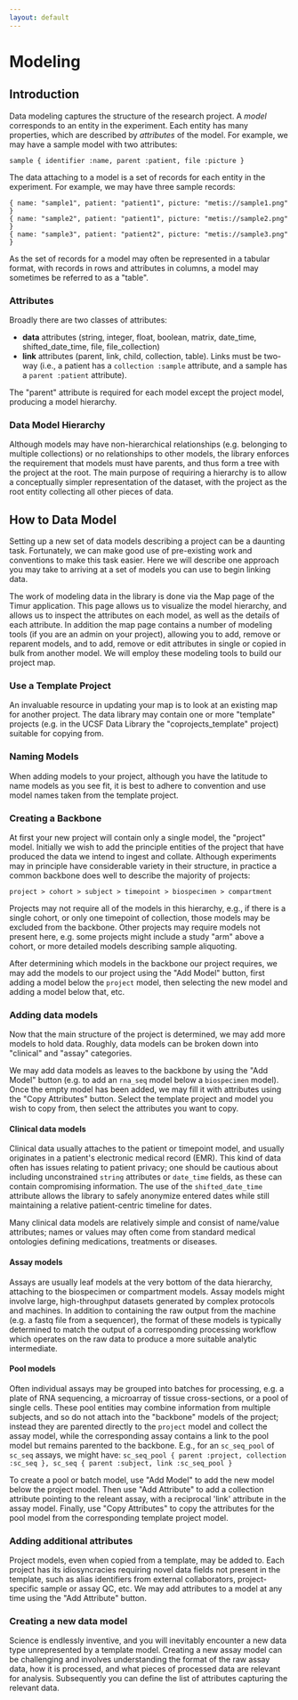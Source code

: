 ```yaml
---
layout: default
---
```

# Modeling

## Introduction
Data modeling captures the structure of the research project. A *model* corresponds to an entity in the experiment. Each entity has many properties, which are described by *attributes* of the model. For example, we may have a sample model with two attributes:

```
sample { identifier :name, parent :patient, file :picture }
```

The data attaching to a model is a set of records for each entity in the experiment. For example, we may have three sample records:

```
{ name: "sample1", patient: "patient1", picture: "metis://sample1.png" }
{ name: "sample2", patient: "patient1", picture: "metis://sample2.png" }
{ name: "sample3", patient: "patient2", picture: "metis://sample3.png" }
```

As the set of records for a model may often be represented in a tabular format, with records in rows and attributes in columns, a model may sometimes be referred to as a "table".

### Attributes
Broadly there are two classes of attributes:
- **data** attributes (string, integer, float, boolean, matrix, date_time, shifted_date_time, file, file_collection)
- **link** attributes (parent, link, child, collection, table). Links must be two-way (i.e., a patient has a `collection :sample` attribute, and a sample has a `parent :patient` attribute).

The "parent" attribute is required for each model except the project model, producing a model hierarchy.

### Data Model Hierarchy
Although models may have non-hierarchical relationships (e.g. belonging to multiple collections) or no relationships to other models, the library enforces the requirement that models must have parents, and thus form a tree with the project at the root. The main purpose of requiring a hierarchy is to allow a conceptually simpler representation of the dataset, with the project as the root entity collecting all other pieces of data.

## How to Data Model
Setting up a new set of data models describing a project can be a daunting task. Fortunately, we can make good use of pre-existing work and conventions to make this task easier. Here we will describe one approach you may take to arriving at a set of models you can use to begin linking data.

The work of modeling data in the library is done via the Map page of the Timur application. This page allows us to visualize the model hierarchy, and allows us to inspect the attributes on each model, as well as the details of each attribute. In addition the map page contains a number of modeling tools (if you are an admin on your project), allowing you to add, remove or reparent models, and to add, remove or edit attributes in single or copied in bulk from another model. We will employ these modeling tools to build our project map.

### Use a Template Project

An invaluable resource in updating your map is to look at an existing map for another project. The data library may contain one or more "template" projects (e.g. in the UCSF Data Library the "coprojects_template" project) suitable for copying from.

### Naming Models

When adding models to your project, although you have the latitude to name models as you see fit, it is best to adhere to convention and use model names taken from the template project.

### Creating a Backbone

At first your new project will contain only a single model, the "project" model. Initially we wish to add the principle entities of the project that have produced the data we intend to ingest and collate. Although experiments may in principle have considerable variety in their structure, in practice a common backbone does well to describe the majority of projects:

```
project > cohort > subject > timepoint > biospecimen > compartment
```

Projects may not require all of the models in this hierarchy, e.g., if there is a single cohort, or only one timepoint of collection, those models may be excluded from the backbone. Other projects may require models not present here, e.g. some projects might include a study "arm" above a cohort, or more detailed models describing sample aliquoting.

After determining which models in the backbone our project requires, we may add the models to our project using the "Add Model" button, first adding a model below the `project` model, then selecting the new model and adding a model below that, etc.

### Adding data models

Now that the main structure of the project is determined, we may add more models to hold data. Roughly, data models can be broken down into "clinical" and "assay" categories.

We may add data models as leaves to the backbone by using the "Add Model" button (e.g. to add an `rna_seq` model below a `biospecimen` model). Once the empty model has been added, we may fill it with attributes using the "Copy Attributes" button. Select the template project and model you wish to copy from, then select the attributes you want to copy.

#### Clinical data models

Clinical data usually attaches to the patient or timepoint model, and usually originates in a patient's electronic medical record (EMR). This kind of data often has issues relating to patient privacy; one should be cautious about including unconstrained `string` attributes or `date_time` fields, as these can contain compromising information. The use of the `shifted_date_time` attribute allows the library to safely anonymize entered dates while still maintaining a relative patient-centric timeline for dates.

Many clinical data models are relatively simple and consist of name/value attributes; names or values may often come from standard medical ontologies defining medications, treatments or diseases.

#### Assay models

Assays are usually leaf models at the very bottom of the data hierarchy, attaching to the biospecimen or compartment models. Assay models might involve large, high-throughput datasets generated by complex protocols and machines. In addition to containing the raw output from the machine (e.g. a fastq file from a sequencer), the format of these models is typically determined to match the output of a corresponding processing workflow which operates on the raw data to produce a more suitable analytic intermediate.

#### Pool models

Often individual assays may be grouped into batches for processing, e.g. a plate of RNA sequencing, a microarray of tissue cross-sections, or a pool of single cells. These pool entities may combine information from multiple subjects, and so do not attach into the "backbone" models of the project; instead they are parented directly to the `project` model and collect the assay model, while the corresponding assay contains a link to the pool model but remains parented to the backbone. E.g., for an `sc_seq_pool` of `sc_seq` assays, we might have: `sc_seq_pool { parent :project, collection :sc_seq }, sc_seq { parent :subject, link :sc_seq_pool }`

To create a pool or batch model, use "Add Model" to add the new model below the project model. Then use "Add Attribute" to add a collection attribute pointing to the releant assay, with a reciprocal 'link' attribute in the assay model. Finally, use "Copy Attributes" to copy the attributes for the pool model from the corresponding template project model.

### Adding additional attributes

Project models, even when copied from a template, may be added to. Each project has its idiosyncracies requiring novel data fields not present in the template, such as alias identifiers from external collaborators, project-specific sample or assay QC, etc. We may add attributes to a model at any time using the "Add Attribute" button.

### Creating a new data model

Science is endlessly inventive, and you will inevitably encounter a new data type unrepresented by a template model. Creating a new assay model can be challenging and involves understanding the format of the raw assay data, how it is processed, and what pieces of processed data are relevant for analysis. Subsequently you can define the list of attributes capturing the relevant data. 
